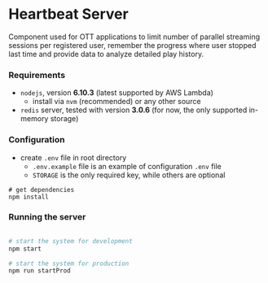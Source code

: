# Heartbeat Server

Component used for OTT applications to limit number of parallel streaming
sessions per registered user, remember the progress where user stopped last time and
provide data to analyze detailed play history.

### Requirements

- `nodejs`, version **6.10.3** (latest supported by AWS Lambda)
  - install via `nvm` (recommended) or any other source
- `redis` server, tested with version **3.0.6** (for now, the only supported
in-memory storage)

### Configuration

- create `.env` file in root directory
    - `.env.example` file is an example of configuration
    `.env` file
    - `STORAGE` is the only required key, while others
    are optional
```
# get dependencies
npm install
```

### Running the server

```bash

# start the system for development
npm start

# start the system for production
npm run startProd

```
